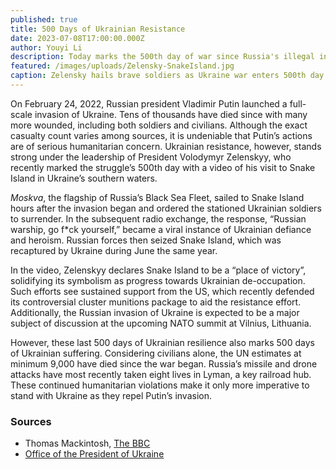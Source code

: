```yaml
---
published: true
title: 500 Days of Ukrainian Resistance
date: 2023-07-08T17:00:00.000Z
author: Youyi Li
description: Today marks the 500th day of war since Russia's illegal invasion of Ukraine and the brutalities it has caused.
featured: /images/uploads/Zelensky-SnakeIsland.jpg
caption: Zelensky hails brave soldiers as Ukraine war enters 500th day
---
```

On February 24, 2022, Russian president Vladimir Putin launched a full-scale invasion of Ukraine. Tens of thousands have died since with many more wounded, including both soldiers and civilians. Although the exact casualty count varies among sources, it is undeniable that Putin’s actions are of serious humanitarian concern. Ukrainian resistance, however, stands strong under the leadership of President Volodymyr Zelenskyy, who recently marked the struggle’s 500th day with a video of his visit to Snake Island in Ukraine’s southern waters.

*Moskva*, the flagship of Russia’s Black Sea Fleet, sailed to Snake Island hours after the invasion began and ordered the stationed Ukrainian soldiers to surrender. In the subsequent radio exchange, the response, “Russian warship, go f*ck yourself,” became a viral instance of Ukrainian defiance and heroism. Russian forces then seized Snake Island, which was recaptured by Ukraine during June the same year.

In the video, Zelenskyy declares Snake Island to be a “place of victory”, solidifying its symbolism as progress towards Ukrainian de-occupation. Such efforts see sustained support from the US, which recently defended its controversial cluster munitions package to aid the resistance effort. Additionally, the Russian invasion of Ukraine is expected to be a major subject of discussion at the upcoming NATO summit at Vilnius, Lithuania.

However, these last 500 days of Ukrainian resilience also marks 500 days of Ukrainian suffering. Considering civilians alone, the UN estimates at minimum 9,000 have died since the war began. Russia’s missile and drone attacks have most recently taken eight lives in Lyman, a key railroad hub. These continued humanitarian violations make it only more imperative to stand with Ukraine as they repel Putin’s invasion. 

### Sources 
- Thomas Mackintosh, [The BBC](https://www.bbc.com/news/world-europe-66141701)
- [Office of the President of Ukraine](https://www.youtube.com/watch?v=CnoFZmIoPpg&t=17s&ab_channel=%D0%9E%D1%84%D1%96%D1%81%D0%9F%D1%80%D0%B5%D0%B7%D0%B8%D0%B4%D0%B5%D0%BD%D1%82%D0%B0%D0%A3%D0%BA%D1%80%D0%B0%D1%97%D0%BD%D0%B8)
